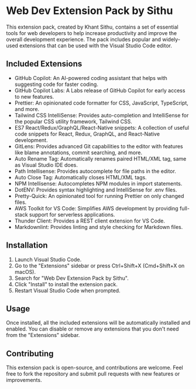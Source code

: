 # Web Dev Extension Pack by Sithu

This extension pack, created by Khant Sithu, contains a set of essential tools for web developers to help increase productivity and improve the overall development experience. The pack includes popular and widely-used extensions that can be used with the Visual Studio Code editor.

## Included Extensions

- GitHub Copilot: An AI-powered coding assistant that helps with suggesting code for faster coding.
- GitHub Copilot Labs: A Labs release of GitHub Copilot for early access to new features.
- Prettier: An opinionated code formatter for CSS, JavaScript, TypeScript, and more.
- Tailwind CSS IntelliSense: Provides auto-completion and IntelliSense for the popular CSS utility framework, Tailwind CSS.
- ES7 React/Redux/GraphQL/React-Native snippets: A collection of useful code snippets for React, Redux, GraphQL, and React-Native development.
- GitLens: Provides advanced Git capabilities to the editor with features like blame annotations, commit searching, and more.
- Auto Rename Tag: Automatically renames paired HTML/XML tag, same as Visual Studio IDE does.
- Path Intellisense: Provides autocomplete for file paths in the editor.
- Auto Close Tag: Automatically closes HTML/XML tags.
- NPM Intellisense: Autocompletes NPM modules in import statements.
- DotENV: Provides syntax highlighting and IntelliSense for .env files.
- Pretty-Quick: An opinionated tool for running Prettier on only changed files.
- AWS Toolkit for VS Code: Simplifies AWS development by providing full-stack support for serverless applications.
- Thunder Client: Provides a REST client extension for VS Code.
- Markdownlint: Provides linting and style checking for Markdown files.

## Installation

1. Launch Visual Studio Code.
2. Go to the "Extensions" sidebar or press Ctrl+Shift+X (Cmd+Shift+X on macOS).
3. Search for "Web Dev Extension Pack by Sithu".
4. Click "Install" to install the extension pack.
5. Restart Visual Studio Code when prompted.

## Usage

Once installed, all the included extensions will be automatically installed and enabled. You can disable or remove any extensions that you don't need from the "Extensions" sidebar.

## Contributing

This extension pack is open-source, and contributions are welcome. Feel free to fork the repository and submit pull requests with new features or improvements.
